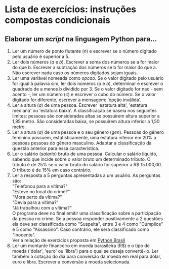 # Lista de exercícios: instruções compostas condicionais

## Elaborar um *script* na linguagem Python para...  
1. Ler um número de ponto flutante (*n*) e escrever se o número digitado pelo usuário é superior a 5.  
2. Ler dois números (*a* e *b*). Escrever a soma dos números se a for maior do que b. Escrever a subtração dos números se b for maior do que a. Não escrever  nada caso os números digitados sejam iguais.  
3. Ler uma variável nomeada como *opcao*. Se o valor digitado pelo usuário for igual à palavra sim, ler dois números (*a* e *b*), determinar e escrever o quadrado de a menos b dividido por 3. Se o valor digitado for nao - sem acento -, ler um número (*c*) e escrever o cubo do número. Se o valor digitado for diferente, escrever a mensagem: 'opção inválida'.
4. Ler a altura (*a*) de uma pessoa. Escrever 'estatura alta', 'estatura mediana' ou 'estatura baixa'. A classificação se baseia nos seguintes limites: pessoas são consideradas altas se possuírem altura superior a 1,85 metro. São consideradas baixa, se possuírem altura inferior a 1,50 metro.
5. Ler a altura (*a*) de uma pessoa e o seu gênero (*gen*). Pessoas do gênero feminino possuem, estatisticamente, uma estatura inferior em 20% a pessoas pessoas do gênero masculino. Adaptar a classificação da questão anterior para essa característica.  
6. Ler o salário (*salario*) bruto de uma pessoa. Calcular o salário líquido, sabendo que incide sobre o valor bruto um determinado tributo. O tributo é de 25% se o valor bruto do salário for superior a R$ 15.000,00. O tributo é de 15% em caso contrário.  
7. Ler a resposta a 5 perguntas apresentadas a um usuário. As perguntas são:  
"Telefonou para a vítima?"  
"Esteve no local do crime?"  
"Mora perto da vítima?"  
"Devia para a vítima?"  
"Já trabalhou com a vítima?"   
O programa deve no final emitir uma classificação sobre a participação da pessoa no crime. Se a pessoa responder positivamente a 2 questões ela deve ser classificada como "Suspeita", entre 3 e 4 como "Cúmplice" e 5 como "Assassino". Caso contrário, ele será classificado como "Inocente".   
Ver a relação de exercícios proposta em [Python Brasil](https://wiki.python.org.br/ListaDeExercicios)
8. Ler um montante financeiro em moeda barasileira (R$) e o tipo de moeda ('dolar', 'euro' ou 'libra') para o qual se deseja convertê-lo. Ler também a cotação do dia para conversão da moeda em real para dólar, euro e libra. Escrever a conversão à moeda selecionada.
